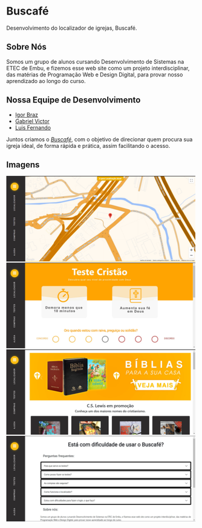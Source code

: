 # Buscafé 
<p>Desenvolvimento do localizador de igrejas, Buscafé.</p>

## Sobre Nós
Somos um grupo de alunos cursando Desenvolvimento de Sistemas na ETEC de Embu, e fizemos esse web site como um projeto interdisciplinar, das matérias de Programação Web e Design Digital, para provar nosso aprendizado ao longo do curso.

## Nossa Equipe de Desenvolvimento
* [Igor Braz](https://github.com/Igorcbraz)
* [Gabriel Victor](https://github.com/GabrielVitor1807)
* [Luis Fernando](https://github.com/LuisFernandoPBPereira)

Juntos criamos o [*Buscafé*](https://igorcbraz.github.io/Buscafe/index.html), com o objetivo de direcionar quem procura sua igreja ideal, de forma rápida e prática, assim facilitando o acesso.

## Imagens
<img src="Assets/Mockups/Site_Localizador.jpg" alt="Foto Index" width="500"/>
<img src="Assets/Mockups/Site_Testes.jpg" alt="Foto Testes" width="500"/>
<img src="Assets/Mockups/Site_Compras.jpg" alt="Foto Compras" width="500"/>
<img src="Assets/Mockups/Site_Ajuda.jpg" alt="Foto Ajuda" width="500"/>
